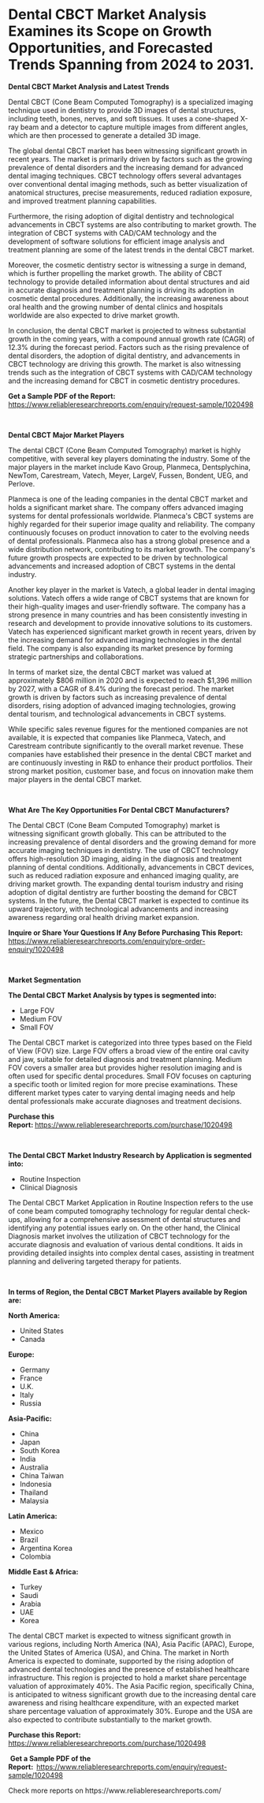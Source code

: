 <p><h1>Dental CBCT Market Analysis Examines its Scope on Growth Opportunities, and Forecasted Trends Spanning from 2024 to 2031.</h1></p><p><strong>Dental CBCT Market Analysis and Latest Trends</strong></p>
<p><p>Dental CBCT (Cone Beam Computed Tomography) is a specialized imaging technique used in dentistry to provide 3D images of dental structures, including teeth, bones, nerves, and soft tissues. It uses a cone-shaped X-ray beam and a detector to capture multiple images from different angles, which are then processed to generate a detailed 3D image.</p><p>The global dental CBCT market has been witnessing significant growth in recent years. The market is primarily driven by factors such as the growing prevalence of dental disorders and the increasing demand for advanced dental imaging techniques. CBCT technology offers several advantages over conventional dental imaging methods, such as better visualization of anatomical structures, precise measurements, reduced radiation exposure, and improved treatment planning capabilities.</p><p>Furthermore, the rising adoption of digital dentistry and technological advancements in CBCT systems are also contributing to market growth. The integration of CBCT systems with CAD/CAM technology and the development of software solutions for efficient image analysis and treatment planning are some of the latest trends in the dental CBCT market.</p><p>Moreover, the cosmetic dentistry sector is witnessing a surge in demand, which is further propelling the market growth. The ability of CBCT technology to provide detailed information about dental structures and aid in accurate diagnosis and treatment planning is driving its adoption in cosmetic dental procedures. Additionally, the increasing awareness about oral health and the growing number of dental clinics and hospitals worldwide are also expected to drive market growth.</p><p>In conclusion, the dental CBCT market is projected to witness substantial growth in the coming years, with a compound annual growth rate (CAGR) of 12.3% during the forecast period. Factors such as the rising prevalence of dental disorders, the adoption of digital dentistry, and advancements in CBCT technology are driving this growth. The market is also witnessing trends such as the integration of CBCT systems with CAD/CAM technology and the increasing demand for CBCT in cosmetic dentistry procedures.</p></p>
<p><strong>Get a Sample PDF of the Report:&nbsp;</strong> <a href="https://www.reliableresearchreports.com/enquiry/request-sample/1020498">https://www.reliableresearchreports.com/enquiry/request-sample/1020498</a></p>
<p>&nbsp;</p>
<p><strong>Dental CBCT Major Market Players</strong></p>
<p><p>The dental CBCT (Cone Beam Computed Tomography) market is highly competitive, with several key players dominating the industry. Some of the major players in the market include Kavo Group, Planmeca, Dentsplychina, NewTom, Carestream, Vatech, Meyer, LargeV, Fussen, Bondent, UEG, and Perlove.</p><p>Planmeca is one of the leading companies in the dental CBCT market and holds a significant market share. The company offers advanced imaging systems for dental professionals worldwide. Planmeca's CBCT systems are highly regarded for their superior image quality and reliability. The company continuously focuses on product innovation to cater to the evolving needs of dental professionals. Planmeca also has a strong global presence and a wide distribution network, contributing to its market growth. The company's future growth prospects are expected to be driven by technological advancements and increased adoption of CBCT systems in the dental industry.</p><p>Another key player in the market is Vatech, a global leader in dental imaging solutions. Vatech offers a wide range of CBCT systems that are known for their high-quality images and user-friendly software. The company has a strong presence in many countries and has been consistently investing in research and development to provide innovative solutions to its customers. Vatech has experienced significant market growth in recent years, driven by the increasing demand for advanced imaging technologies in the dental field. The company is also expanding its market presence by forming strategic partnerships and collaborations.</p><p>In terms of market size, the dental CBCT market was valued at approximately $806 million in 2020 and is expected to reach $1,396 million by 2027, with a CAGR of 8.4% during the forecast period. The market growth is driven by factors such as increasing prevalence of dental disorders, rising adoption of advanced imaging technologies, growing dental tourism, and technological advancements in CBCT systems.</p><p>While specific sales revenue figures for the mentioned companies are not available, it is expected that companies like Planmeca, Vatech, and Carestream contribute significantly to the overall market revenue. These companies have established their presence in the dental CBCT market and are continuously investing in R&D to enhance their product portfolios. Their strong market position, customer base, and focus on innovation make them major players in the dental CBCT market.</p></p>
<p>&nbsp;</p>
<p><strong>What Are The Key Opportunities For Dental CBCT Manufacturers?</strong></p>
<p><p>The Dental CBCT (Cone Beam Computed Tomography) market is witnessing significant growth globally. This can be attributed to the increasing prevalence of dental disorders and the growing demand for more accurate imaging techniques in dentistry. The use of CBCT technology offers high-resolution 3D imaging, aiding in the diagnosis and treatment planning of dental conditions. Additionally, advancements in CBCT devices, such as reduced radiation exposure and enhanced imaging quality, are driving market growth. The expanding dental tourism industry and rising adoption of digital dentistry are further boosting the demand for CBCT systems. In the future, the Dental CBCT market is expected to continue its upward trajectory, with technological advancements and increasing awareness regarding oral health driving market expansion.</p></p>
<p><strong>Inquire or Share Your Questions If Any Before Purchasing This Report:</strong> <a href="https://www.reliableresearchreports.com/enquiry/pre-order-enquiry/1020498">https://www.reliableresearchreports.com/enquiry/pre-order-enquiry/1020498</a></p>
<p>&nbsp;</p>
<p><strong>Market Segmentation</strong></p>
<p><strong>The Dental CBCT Market Analysis by types is segmented into:</strong></p>
<p><ul><li>Large FOV</li><li>Medium FOV</li><li>Small FOV</li></ul></p>
<p><p>The Dental CBCT market is categorized into three types based on the Field of View (FOV) size. Large FOV offers a broad view of the entire oral cavity and jaw, suitable for detailed diagnosis and treatment planning. Medium FOV covers a smaller area but provides higher resolution imaging and is often used for specific dental procedures. Small FOV focuses on capturing a specific tooth or limited region for more precise examinations. These different market types cater to varying dental imaging needs and help dental professionals make accurate diagnoses and treatment decisions.</p></p>
<p><strong>Purchase this Report:&nbsp;</strong><a href="https://www.reliableresearchreports.com/purchase/1020498">https://www.reliableresearchreports.com/purchase/1020498</a></p>
<p>&nbsp;</p>
<p><strong>The Dental CBCT Market Industry Research by Application is segmented into:</strong></p>
<p><ul><li>Routine Inspection</li><li>Clinical Diagnosis</li></ul></p>
<p><p>The Dental CBCT Market Application in Routine Inspection refers to the use of cone beam computed tomography technology for regular dental check-ups, allowing for a comprehensive assessment of dental structures and identifying any potential issues early on. On the other hand, the Clinical Diagnosis market involves the utilization of CBCT technology for the accurate diagnosis and evaluation of various dental conditions. It aids in providing detailed insights into complex dental cases, assisting in treatment planning and delivering targeted therapy for patients.</p></p>
<p>&nbsp;</p>
<p><strong>In terms of Region, the Dental CBCT Market Players available by Region are:</strong></p>
<p>
    <p> <strong> North America: </strong>
        <ul>
            <li>United States</li>
            <li>Canada</li>
        </ul>
        </p> 
    <p> <strong> Europe: </strong>
        <ul>
            <li>Germany</li>
            <li>France</li>
            <li>U.K.</li>
            <li>Italy</li>
            <li>Russia</li>
        </ul>
        </p> 
    <p> <strong> Asia-Pacific: </strong>
        <ul>
            <li>China</li>
            <li>Japan</li>
            <li>South Korea</li>
            <li>India</li>
            <li>Australia</li>
            <li>China Taiwan</li>
            <li>Indonesia</li>
            <li>Thailand</li>
            <li>Malaysia</li>
        </ul>
        </p> 
    <p> <strong> Latin America: </strong>
        <ul>
            <li>Mexico</li>
            <li>Brazil</li>
            <li>Argentina Korea</li>
            <li>Colombia</li>
        </ul>
        </p> 
    <p> <strong> Middle East & Africa: </strong>
        <ul>
            <li>Turkey</li>
            <li>Saudi</li>
            <li>Arabia</li>
            <li>UAE</li>
            <li>Korea</li>
        </ul>
    </p>
    </p>
<p><p>The dental CBCT market is expected to witness significant growth in various regions, including North America (NA), Asia Pacific (APAC), Europe, the United States of America (USA), and China. The market in North America is expected to dominate, supported by the rising adoption of advanced dental technologies and the presence of established healthcare infrastructure. This region is projected to hold a market share percentage valuation of approximately 40%. The Asia Pacific region, specifically China, is anticipated to witness significant growth due to the increasing dental care awareness and rising healthcare expenditure, with an expected market share percentage valuation of approximately 30%. Europe and the USA are also expected to contribute substantially to the market growth.</p></p>
<p><strong>Purchase this Report: </strong><a href="https://www.reliableresearchreports.com/purchase/1020498">https://www.reliableresearchreports.com/purchase/1020498</a></p>
<p>&nbsp;<strong>Get a Sample PDF of the Report:&nbsp;&nbsp;</strong><a href="https://www.reliableresearchreports.com/enquiry/request-sample/1020498">https://www.reliableresearchreports.com/enquiry/request-sample/1020498</a></p>
<p><strong></strong></p>
<p>Check more reports on https://www.reliableresearchreports.com/</p>